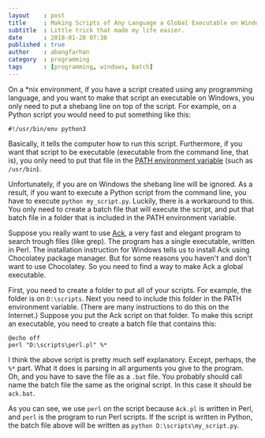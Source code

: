 ```yaml
---
layout    : post
title     : Making Scripts of Any Language a Global Executable on Windows
subtitle  : Little trick that made my life easier.
date      : 2018-01-28 07:38
published : true
author    : abangfarhan
category  : programming
tags      : [programming, windows, batch]
---
```


On a \*nix environment, if you have a script created using any programming language, and you want to make that script an executable on Windows, you only need to put a shebang line on top of the script. For example, on a Python script you would need to put something like this:

```text
#!/usr/bin/env python3
```

Basically, it tells the computer how to run this script. Furthermore, if you want that script to be executable (executable from the command line, that is), you only need to put that file in the [PATH environment variable](https://superuser.com/questions/284342/what-are-path-and-other-environment-variables-and-how-can-i-set-or-use-them) (such as `/usr/bin`).

Unfortunately, if you are on Windows the shebang line will be ignored. As a result, if you want to execute a Python script from the command line, you have to execute `python my_script.py`. Luckily, there is a workaround to this. You only need to create a batch file that will execute the script, and put that batch file in a folder that is included in the PATH environment variable.

Suppose you really want to use [Ack](https://beyondgrep.com/), a very fast and elegant program to search trough files (like grep). The program has a single executable, written in Perl. The installation instruction for Windows tells us to install Ack using Chocolatey package manager. But for some reasons you haven't and don't want to use Chocolatey. So you need to find a way to make Ack a global executable.

First, you need to create a folder to put all of your scripts. For example, the folder is on `D:\scripts`. Next you need to include this folder in the PATH environment variable. (There are many instructions to do this on the Internet.) Suppose you put the Ack script on that folder. To make this script an executable, you need to create a batch file that contains this:

```
@echo off
perl "D:\scripts\perl.pl" %*
```

I think the above script is pretty much self explanatory. Except, perhaps, the `%*` part. What it does is parsing in all arguments you give to the program. Oh, and you have to save the file as a `.bat` file. You probably should call name the batch file the same as the original script. In this case it should be `ack.bat`.

As you can see, we use `perl` on the script because `Ack.pl` is written in Perl, and `perl` is the program to run Perl scripts. If the script is written in Python, the batch file above will be written as `python D:\scripts\my_script.py`.
